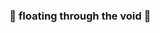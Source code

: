 ### 🌌 floating through the void 🌌

<!--
**Scare966/Scare966** is a ✨ _special_ ✨ repository because its `README.md` (this file) appears on your GitHub profile.

Here are some ideas to get you started:

- 🔭 I’m currently working on ... learning Python
- 🌱 I’m currently learning ... Python and Problem Solving with Algorithms and Data Structures using Python
- 👯 I’m looking to collaborate on ... small projects to build up my skills, like a puzzle solver or a cash register that spits out change
- 🤔 I’m looking for help with ... learning coding and object oriented programming on my own
- 💬 Ask me about ... anything, I'm happy to converse
- 📫 How to reach me: ... GitHub or email
- 😄 Pronouns: ... she/her/a sleepy goblin
- ⚡ Fun fact: ... there is an animal called a leaf sheep, it's pretty cute and not what you'd expect, google an image of it <3
-->
